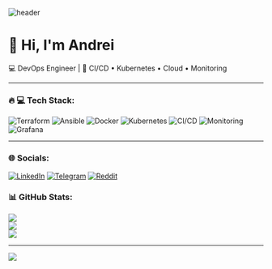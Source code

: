 ![header](https://capsule-render.vercel.app/api?type=waving&color=gradient&height=120&section=header&text=DevOps%20Engineer&fontSize=40&animation=fadeIn)

# 👋 Hi, I'm Andrei 
💻 DevOps Engineer | 🚀 CI/CD • Kubernetes • Cloud • Monitoring

---

### 🔥 💻 Tech Stack:
![Terraform](https://img.shields.io/badge/IaC-Terraform-623CE4?logo=terraform)
![Ansible](https://img.shields.io/badge/Automation-Ansible-EE0000?logo=ansible)
![Docker](https://img.shields.io/badge/Containers-Docker-2496ED?logo=docker)
![Kubernetes](https://img.shields.io/badge/Orchestration-Kubernetes-326CE5?logo=kubernetes)
![CI/CD](https://img.shields.io/badge/CI/CD-GitHub_Actions-2088FF?logo=githubactions)
![Monitoring](https://img.shields.io/badge/Monitoring-Prometheus-E6522C?logo=prometheus)
![Grafana](https://img.shields.io/badge/Monitoring-Grafana-F46800?logo=grafana)

---

### 🌐 Socials:
[![LinkedIn](https://img.shields.io/badge/LinkedIn-%230077B5.svg?logo=linkedin&logoColor=white)](https://linkedin.com/in/andrei-bychkov-166b14109)
[![Telegram](https://img.shields.io/badge/-telegram-red?color=white&logo=telegram&logoColor=blue)](https://t.me/veneklasen)
[![Reddit](https://img.shields.io/badge/Reddit-%23FF4500.svg?logo=Reddit&logoColor=white)](https://reddit.com/user/veneklasen)

### 📊 GitHub Stats:
![](https://github-readme-stats.vercel.app/api?username=AndreyVnk&theme=gruvbox&hide_border=false&include_all_commits=false&count_private=false)<br/>
![](https://github-readme-streak-stats.herokuapp.com/?user=AndreyVnk&theme=gruvbox&hide_border=false)<br/>
![](https://github-readme-stats.vercel.app/api/top-langs/?username=AndreyVnk&theme=gruvbox&hide_border=false&include_all_commits=false&count_private=false&layout=compact)

---
[![](https://visitcount.itsvg.in/api?id=AndreyVnk&icon=6&color=7)](https://visitcount.itsvg.in)

<!-- Proudly created with GPRM ( https://gprm.itsvg.in ) -->
